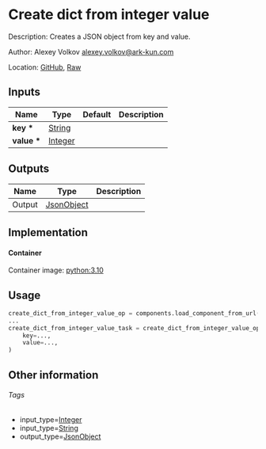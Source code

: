 <!-- BEGIN_GENERATED_CONTENT -->
# Create dict from integer value

Description: Creates a JSON object from key and value.

Author: Alexey Volkov <alexey.volkov@ark-kun.com>

Location: [GitHub](https://github.com/Ark-kun/pipeline_components/blob/master/components/json/Dict/Create/from_Integer/component.yaml), [Raw](https://raw.githubusercontent.com/Ark-kun/pipeline_components/master/components/json/Dict/Create/from_Integer/component.yaml)

## Inputs

|Name|Type|Default|Description|
|-|-|-|-|
|**key** **\***|[String]|||
|**value** **\***|[Integer]|||

## Outputs

|Name|Type|Description|
|-|-|-|
|Output|[JsonObject]||

## Implementation

#### Container

Container image: [python:3.10](https://hub.docker.com/r/_/python)

## Usage

```python
create_dict_from_integer_value_op = components.load_component_from_url("https://raw.githubusercontent.com/Ark-kun/pipeline_components/master/components/json/Dict/Create/from_Integer/component.yaml")
...
create_dict_from_integer_value_task = create_dict_from_integer_value_op(
    key=...,
    value=...,
)
```

## Other information

###### Tags

* input_type=[Integer]
* input_type=[String]
* output_type=[JsonObject]

[Integer]: https://github.com/Ark-kun/pipeline_components/tree/master/types/Integer
[JsonObject]: https://github.com/Ark-kun/pipeline_components/tree/master/types/JsonObject
[String]: https://github.com/Ark-kun/pipeline_components/tree/master/types/String
<!-- END_GENERATED_CONTENT -->

